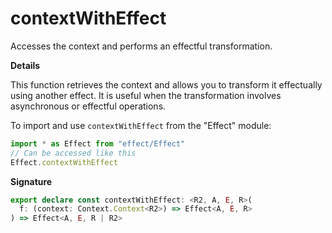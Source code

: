 # contextWithEffect

Accesses the context and performs an effectful transformation.

**Details**

This function retrieves the context and allows you to transform it
effectually using another effect. It is useful when the transformation
involves asynchronous or effectful operations.

To import and use `contextWithEffect` from the "Effect" module:

```ts
import * as Effect from "effect/Effect"
// Can be accessed like this
Effect.contextWithEffect
```

**Signature**

```ts
export declare const contextWithEffect: <R2, A, E, R>(
  f: (context: Context.Context<R2>) => Effect<A, E, R>
) => Effect<A, E, R | R2>
```
